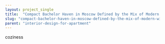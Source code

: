```yaml
---
layout: project_single
title:  "Compact Bachelor Haven in Moscow Defined by the Mix of Modern with Retro"
slug: "compact-bachelor-haven-in-moscow-defined-by-the-mix-of-modern-with-retro"
parent: "interior-design-for-apartment"
---
```

coziness